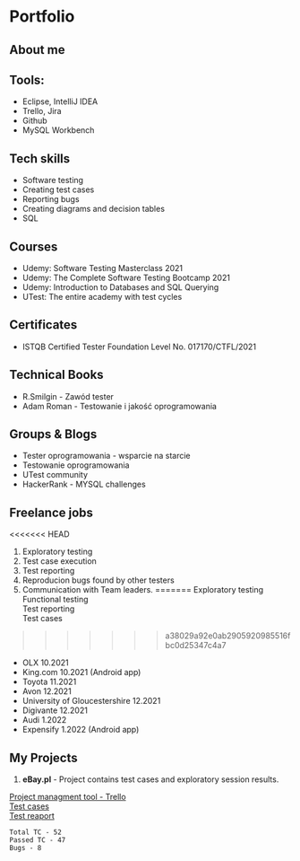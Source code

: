 # Portfolio

## About me

## Tools:

* Eclipse, IntelliJ IDEA
* Trello, Jira
* Github
* MySQL Workbench

## Tech skills

* Software testing
* Creating test cases
* Reporting bugs
* Creating diagrams and decision tables
* SQL

## Courses 

* Udemy: Software Testing Masterclass 2021
* Udemy: The Complete Software Testing Bootcamp 2021
* Udemy: Introduction to Databases and SQL Querying
* UTest: The entire academy with test cycles

## Certificates

* ISTQB Certified Tester Foundation Level No. 017170/CTFL/2021

## Technical Books

* R.Smilgin - Zawód tester
* Adam Roman - Testowanie i jakość oprogramowania

## Groups & Blogs

* Tester oprogramowania - wsparcie na starcie
* Testowanie oprogramowania
* UTest community
* HackerRank - MYSQL challenges

## Freelance jobs

<<<<<<< HEAD
  1. Exploratory testing
  2. Test case execution
  3. Test reporting
  4. Reproducion bugs found by other testers
  5. Communication with Team leaders. 
=======
  Exploratory testing  
  Functional testing  
  Test reporting  
  Test cases
>>>>>>> a38029a92e0ab2905920985516fbc0d25347c4a7

* OLX 10.2021
* King.com 10.2021 (Android app)
* Toyota 11.2021
* Avon 12.2021
* University of Gloucestershire 12.2021
* Digivante 12.2021
* Audi 1.2022 
* Expensify 1.2022 (Android app)


## My Projects

1. **eBay.pl** - Project contains test cases and exploratory session results.

  [Project managment tool - Trello](https://trello.com/b/AJMnaL61/ebaypl)  
  [Test cases](https://docs.google.com/spreadsheets/d/1mouaoO4Jh4k6fMDq0g04VXsEPkaRp8Vv5vdfyMweUqc/edit?usp=sharing)  
  [Test reaport](https://docs.google.com/document/d/1KoO6kzOZF0YY0_obgzMgfSshqdDt7b7iogSI7sZEPa8/edit)  
    
    Total TC - 52
    Passed TC - 47
    Bugs - 8




